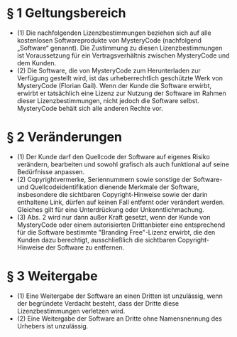 § 1 Geltungsbereich
===================
- (1) Die nachfolgenden Lizenzbestimmungen beziehen sich auf alle kostenlosen Softwareprodukte von MysteryCode (nachfolgend „Software“ genannt). Die Zustimmung zu diesen Lizenzbestimmungen ist Voraussetzung für ein Vertragsverhältnis zwischen MysteryCode und dem Kunden.
- (2) Die Software, die von MysteryCode zum Herunterladen zur Verfügung gestellt wird, ist das urheberrechtlich geschützte Werk von MysteryCode (Florian Gail). Wenn der Kunde die Software erwirbt, erwirbt er tatsächlich eine Lizenz zur Nutzung der Software im Rahmen dieser Lizenzbestimmungen, nicht jedoch die Software selbst. MysteryCode behält sich alle anderen Rechte vor.

§ 2 Veränderungen
=================
- (1) Der Kunde darf den Quellcode der Software auf eigenes Risiko verändern, bearbeiten und sowohl grafisch als auch funktional auf seine Bedürfnisse anpassen.
- (2) Copyrightvermerke, Seriennummern sowie sonstige der Software- und Quellcodeidentifikation dienende Merkmale der Software, insbesondere die sichtbaren Copyright-Hinweise sowie der darin enthaltene Link, dürfen auf keinen Fall entfernt oder verändert werden. Gleiches gilt für eine Unterdrückung oder Unkenntlichmachung.
- (3) Abs. 2 wird nur dann außer Kraft gesetzt, wenn der Kunde von MysteryCode oder einem autorisierten Drittanbieter eine entsprechend für die Software bestimmte "Branding Free"-Lizenz erwirbt, die den Kunden dazu berechtigt, ausschließlich die sichtbaren Copyright-Hinweise der Software zu entfernen.

§ 3 Weitergabe
==============
- (1) Eine Weitergabe der Software an einen Dritten ist unzulässig, wenn der begründete Verdacht besteht, dass der Dritte diese Lizenzbestimmungen verletzen wird.
- (2) Eine Weitergabe der Software an Dritte ohne Namensnennung des Urhebers ist unzulässig.
